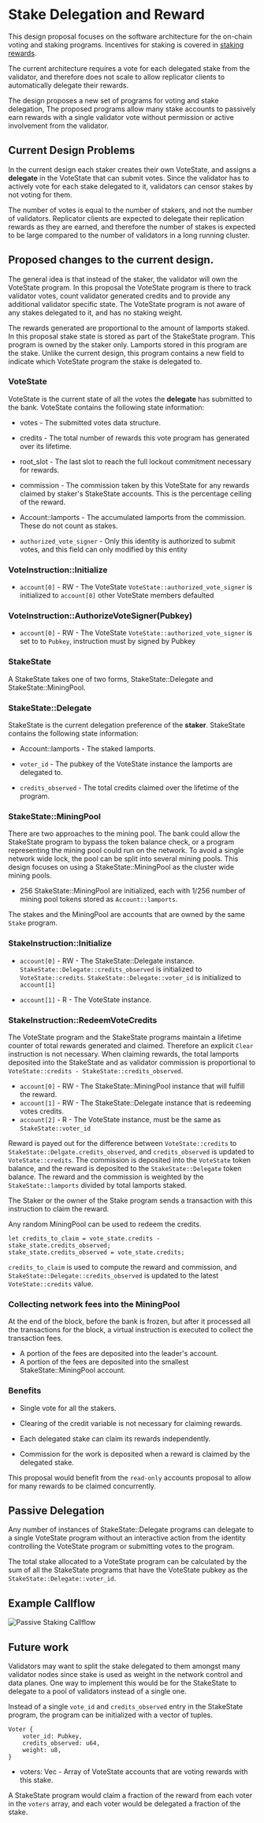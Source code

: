 # Stake Delegation and Reward

This design proposal focuses on the software architecture for the on-chain
voting and staking programs.  Incentives for staking is covered in [staking
rewards](staking-rewards.md).

The current architecture requires a vote for each delegated stake from the
validator, and therefore does not scale to allow replicator clients to
automatically delegate their rewards.

The design proposes a new set of programs for voting and stake delegation, The
proposed programs allow many stake accounts to passively earn rewards with a
single validator vote without permission or active involvement from the
validator.

## Current Design Problems

In the current design each staker creates their own VoteState, and assigns a
**delegate** in the VoteState that can submit votes.  Since the validator has to
actively vote for each stake delegated to it, validators can censor stakes by
not voting for them.

The number of votes is equal to the number of stakers, and not the number of
validators.  Replicator clients are expected to delegate their replication
rewards as they are earned, and therefore the number of stakes is expected to be
large compared to the number of validators in a long running cluster.

## Proposed changes to the current design.

The general idea is that instead of the staker, the validator will own the
VoteState program. In this proposal the VoteState program is there to track
validator votes, count validator generated credits and to provide any
additional validator specific state.  The VoteState program is not aware of any
stakes delegated to it, and has no staking weight.

The rewards generated are proportional to the amount of lamports staked.  In
this proposal stake state is stored as part of the StakeState program. This
program is owned by the staker only.  Lamports stored in this program are the
stake.  Unlike the current design, this program contains a new field to indicate
which VoteState program the stake is delegated to.

### VoteState

VoteState is the current state of all the votes the **delegate** has submitted
to the bank.  VoteState contains the following state information:

* votes - The submitted votes data structure.

* credits - The total number of rewards this vote program has generated over its
lifetime.

* root\_slot - The last slot to reach the full lockout commitment necessary for
rewards.

* commission - The commission taken by this VoteState for any rewards claimed by
staker's StakeState accounts.  This is the percentage ceiling of the reward.

* Account::lamports - The accumulated lamports from the commission.  These do not
count as stakes.

* `authorized_vote_signer` - Only this identity is authorized to submit votes, and
this field can only modified by this entity

### VoteInstruction::Initialize

* `account[0]` - RW - The VoteState
  `VoteState::authorized_vote_signer` is initialized to `account[0]`
   other VoteState members defaulted

### VoteInstruction::AuthorizeVoteSigner(Pubkey)

* `account[0]` - RW - The VoteState
  `VoteState::authorized_vote_signer` is set to to `Pubkey`, instruction must by
   signed by Pubkey


### StakeState

A StakeState takes one of two forms, StakeState::Delegate and StakeState::MiningPool.

### StakeState::Delegate

StakeState is the current delegation preference of the **staker**. StakeState
contains the following state information:

* Account::lamports - The staked lamports.

* `voter_id` - The pubkey of the VoteState instance the lamports are
delegated to.

* `credits_observed` - The total credits claimed over the lifetime of the
program.

### StakeState::MiningPool

There are two approaches to the mining pool.  The bank could allow the
StakeState program to bypass the token balance check, or a program representing
the mining pool could run on the network.  To avoid a single network wide lock,
the pool can be split into several mining pools.  This design focuses on using a
StakeState::MiningPool as the cluster wide mining pools.

* 256 StakeState::MiningPool are initialized, each with 1/256 number of mining pool
tokens stored as `Account::lamports`.

The stakes and the MiningPool are accounts that are owned by the same `Stake`
program.

### StakeInstruction::Initialize

* `account[0]` - RW - The StakeState::Delegate instance.
  `StakeState::Delegate::credits_observed` is initialized to `VoteState::credits`.
  `StakeState::Delegate::voter_id` is initialized to `account[1]`

* `account[1]` - R - The VoteState instance.

### StakeInstruction::RedeemVoteCredits

The VoteState program and the StakeState programs maintain a lifetime counter
of total rewards generated and claimed.  Therefore an explicit `Clear`
instruction is not necessary.  When claiming rewards, the total lamports
deposited into the StakeState and as validator commission is proportional to
`VoteState::credits - StakeState::credits_observed`.


* `account[0]` - RW - The StakeState::MiningPool instance that will fulfill the
reward.
* `account[1]` - RW - The StakeState::Delegate instance that is redeeming votes
credits.
* `account[2]` - R - The VoteState instance, must be the same as
`StakeState::voter_id`

Reward is payed out for the difference between `VoteState::credits` to
`StakeState::Delgate.credits_observed`, and `credits_observed` is updated to
`VoteState::credits`.  The commission is deposited into the `VoteState` token
balance, and the reward is deposited to the `StakeState::Delegate` token balance.  The
reward and the commission is weighted by the `StakeState::lamports` divided by total lamports staked.

The Staker or the owner of the Stake program sends a transaction with this
instruction to claim the reward.

Any random MiningPool can be used to redeem the credits.

```rust,ignore
let credits_to_claim = vote_state.credits - stake_state.credits_observed;
stake_state.credits_observed = vote_state.credits;
```

`credits_to_claim` is used to compute the reward and commission, and
`StakeState::Delegate::credits_observed` is updated to the latest
`VoteState::credits` value.

### Collecting network fees into the MiningPool

At the end of the block, before the bank is frozen, but after it processed all
the transactions for the block, a virtual instruction is executed to collect
the transaction fees.

* A portion of the fees are deposited into the leader's account.
* A portion of the fees are deposited into the smallest StakeState::MiningPool
account.

### Benefits

* Single vote for all the stakers.

* Clearing of the credit variable is not necessary for claiming rewards.

* Each delegated stake can claim its rewards independently.

* Commission for the work is deposited when a reward is claimed by the delegated
stake.

This proposal would benefit from the `read-only` accounts proposal to allow for
many rewards to be claimed concurrently.

## Passive Delegation

Any number of instances of StakeState::Delegate programs can delegate to a single
VoteState program without an interactive action from the identity controlling
the VoteState program or submitting votes to the program.

The total stake allocated to a VoteState program can be calculated by the sum of
all the StakeState programs that have the VoteState pubkey as the
`StakeState::Delegate::voter_id`.

## Example Callflow

<img alt="Passive Staking Callflow" src="img/passive-staking-callflow.svg" class="center"/>

## Future work

Validators may want to split the stake delegated to them amongst many validator
nodes since stake is used as weight in the network control and data planes.  One
way to implement this would be for the StakeState to delegate to a pool of
validators instead of a single one.

Instead of a single `vote_id` and `credits_observed` entry in the StakeState
program, the program can be initialized with a vector of tuples.

```rust,ignore
Voter {
    voter_id: Pubkey,
    credits_observed: u64,
    weight: u8,
}
```

* voters: Vec<Voter> - Array of VoteState accounts that are voting rewards with
this stake.

A StakeState program would claim a fraction of the reward from each voter in
the `voters` array, and each voter would be delegated a fraction of the stake.
